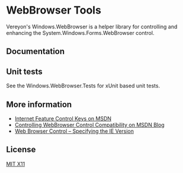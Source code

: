 ﻿WebBrowser Tools
=================

Vereyon's Windows.WebBrowser is a helper library for controlling and enhancing the System.Windows.Forms.WebBrowser control.

Documentation
-------------

Unit tests
----------

See the Windows.WebBrowser.Tests for xUnit based unit tests.


More information
----------------

 * [Internet Feature Control Keys on MSDN](https://msdn.microsoft.com/en-us/library/ee330720%28v=vs.85%29.aspx)
 * [Controlling WebBrowser Control Compatibility on MSDN Blog](http://blogs.msdn.com/b/patricka/archive/2015/01/12/controlling-webbrowser-control-compatibility.aspx)
 * [Web Browser Control – Specifying the IE Version](https://weblog.west-wind.com/posts/2011/May/21/Web-Browser-Control-Specifying-the-IE-Version)

License
-------

[MIT X11](http://en.wikipedia.org/wiki/MIT_License)

